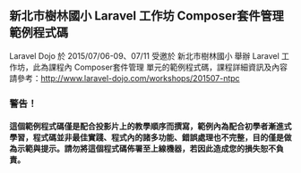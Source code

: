 ## 新北市樹林國小 Laravel 工作坊 Composer套件管理 範例程式碼

Laravel Dojo 於 2015/07/06-09、07/11 受邀於 新北市樹林國小 舉辦 Laravel 工作坊，此為課程內 Composer套件管理 單元的範例程式碼，課程詳細資訊及內容請參考：<http://www.laravel-dojo.com/workshops/201507-ntpc>

### 警告！

#### 這個範例程式碼僅是配合投影片上的教學順序而撰寫，範例內為配合初學者漸進式學習，程式碼並非最佳實踐、程式內的諸多功能、錯誤處理也不完整，目的僅是做為示範與提示。請勿將這個程式碼佈署至上線機器，若因此造成您的損失恕不負責。

